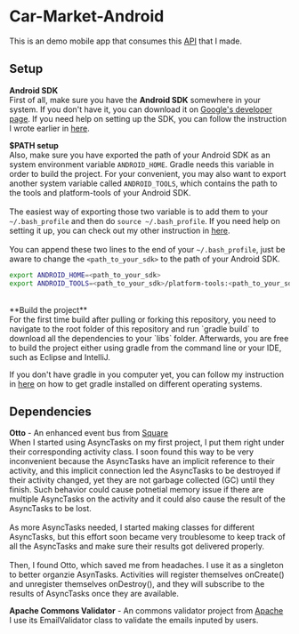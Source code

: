 # Car-Market-Android

This is an demo mobile app that consumes this [API](https://github.com/ctrl-alt-del/car-market) that I made.

## Setup
**Android SDK**
<br>
First of all, make sure you have the **Android SDK** somewhere in your system.  If you don't have it, you can download it on [Google's developer page](http://developer.android.com/sdk/index.html).  If you need help on setting up the SDK, you can follow the instruction I wrote earlier in [here](https://github.com/ctrl-alt-del/devenv#sdk).

**$PATH setup**
<br>
Also, make sure you have exported the path of your Android SDK as an system environment variable `ANDROID_HOME`.  Gradle needs this variable in order to build the project.  For your convenient, you may also want to export another system variable called `ANDROID_TOOLS`, which contains the path to the tools and platform-tools of your Android SDK.
<br><br>
The easiest way of exporting those two variable is to add them to your `~/.bash_profile` and then do `source ~/.bash_profile`.  If you need help on setting it up, you can check out my other instruction in [here](https://github.com/ctrl-alt-del/devenv#setup-bash_profile).
<br><br>
You can append these two lines to the end of your `~/.bash_profile`, just be aware to change the `<path_to_your_sdk>` to the path of your Android SDK.
```sh
export ANDROID_HOME=<path_to_your_sdk>
export ANDROID_TOOLS=<path_to_your_sdk>/platform-tools:<path_to_your_sdk>/tools/
```
<br>
**Build the project**
<br>
For the first time build after pulling or forking this repository, you need to navigate to the root folder of this repository and run `gradle build` to download all the dependencies to your `libs` folder.  Afterwards, you are free to build the project either using gradle from the command line or your IDE, such as Eclipse and IntelliJ.

If you don't have gradle in you computer yet, you can follow my instruction in [here](https://github.com/ctrl-alt-del/devenv#gradle) on how to get gradle installed on different operating systems.


## Dependencies
**Otto** - An enhanced event bus from [Square](http://square.github.io/otto/)
<br>
When I started using AsyncTasks on my first project, I put them right under their corresponding activity class.  I soon found this way to be very inconvenient because the AsyncTasks have an implicit reference to their activity, and this implicit connection led the AsyncTasks to be destroyed if their activity changed, yet they are not garbage collected (GC) until they finish.  Such behavior could cause potnetial memory issue if there are multiple AsyncTasks on the activity and it could also cause the result of the AsyncTasks to be lost.
<br><br>
As more AsyncTasks needed, I started making classes for different AsyncTasks, but this effort soon became very troublesome to keep track of all the AsyncTasks and make sure their results got delivered properly.
<br><br>
Then, I found Otto, which saved me from headaches.  I use it as a singleton to better organzie AsynTasks. Activities will register themselves onCreate() and unregister themselves onDestroy(), and they will subscribe to the results of AsyncTasks once they are available.

**Apache Commons Validator** - An commons validator project from [Apache](http://commons.apache.org/proper/commons-validator/)
<br>
I use its EmailValidator class to validate the emails inputed by users.
